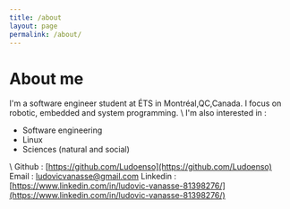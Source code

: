 ```yaml
---
title: /about
layout: page
permalink: /about/
---
```

# About me

I'm a software engineer student at ÉTS in Montréal,QC,Canada. I focus on robotic, embedded and system programming.
\\
I'm also interested in : 
- Software engineering
- Linux
- Sciences (natural and social)

\\
Github : [https://github.com/Ludoenso](https://github.com/Ludoenso)
Email : ludovicvanasse@gmail.com
Linkedin : [https://www.linkedin.com/in/ludovic-vanasse-81398276/](https://www.linkedin.com/in/ludovic-vanasse-81398276/)